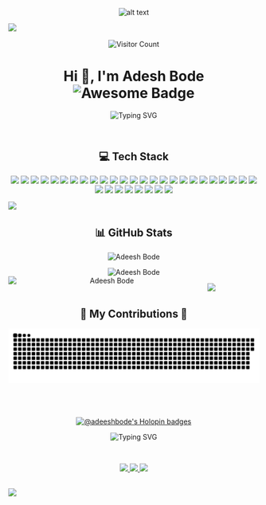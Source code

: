<p align="center">
  <img src="https://res.cloudinary.com/practicaldev/image/fetch/s--YTgsVTF7--/c_imagga_scale,f_auto,fl_progressive,h_420,q_auto,w_1000/https://dev-to-uploads.s3.amazonaws.com/i/6vnsxy7g486k12yp4bhd.jpg" alt="alt text">
</p>
<img src = "https://user-images.githubusercontent.com/73097560/115834477-dbab4500-a447-11eb-908a-139a6edaec5c.gif">

<p align="center">
  <img src="https://profile-counter.glitch.me/adesh.exc/count.svg" alt="Visitor Count">
</p>

<h1 align="center">Hi 👋, I'm Adesh Bode <img src="https://cdn.rawgit.com/sindresorhus/awesome/d7305f38d29fed78fa85652e3a63e154dd8e8829/media/badge.svg" alt="Awesome Badge"></h1>

<p align="center">
  <img src="https://readme-typing-svg.demolab.com?font=Kode+Mono&weight=700&duration=2000&pause=1000&center=true&vCenter=true&random=false&width=1000&lines=%F0%9F%96%A5%EF%B8%8F+Frontend+;%F0%9F%8E%9B%EF%B8%8F+Backend;%F0%9F%93%8A+Data+Visualization;%F0%9F%8F%86+Competitive+Programming;%F0%9F%8E%A8+UI+Designer" alt="Typing SVG">
</p>
<br>
<h2 align="center">💻 Tech Stack</h2>
<p align="center">
  <img src="https://img.shields.io/badge/c-%2300599C.svg?style=for-the-badge&logo=c&logoColor=white">
  <img src="https://img.shields.io/badge/c++-%2300599C.svg?style=for-the-badge&logo=c%2B%2B&logoColor=white">
  <img src="https://img.shields.io/badge/html5-%23E34F26.svg?style=for-the-badge&logo=html5&logoColor=white">
  <img src="https://img.shields.io/badge/java-%23ED8B00.svg?style=for-the-badge&logo=openjdk&logoColor=white">
  <img src="https://img.shields.io/badge/javascript-%23323330.svg?style=for-the-badge&logo=javascript&logoColor=%23F7DF1E">
  <img src="https://img.shields.io/badge/typescript-%23007ACC.svg?style=for-the-badge&logo=typescript&logoColor=white">
  <img src="https://img.shields.io/badge/firebase-%23039BE5.svg?style=for-the-badge&logo=firebase&logoColor=white">
  <img src="https://img.shields.io/badge/github%20pages-121013?style=for-the-badge&logo=github&logoColor=white">
  <img src="https://img.shields.io/badge/netlify-%23000000.svg?style=for-the-badge&logo=netlify&logoColor=%2300C7B7">
  <img src="https://img.shields.io/badge/vercel-%23000000.svg?style=for-the-badge&logo=vercel&logoColor=white">
  <img src="https://img.shields.io/badge/express.js-%23404d59.svg?style=for-the-badge&logo=express&logoColor=%2361DAFB">
  <img src="https://img.shields.io/badge/JWT-black?style=for-the-badge&logo=JSON%20web%20tokens">
  <img src="https://img.shields.io/badge/NPM-%23CB3837.svg?style=for-the-badge&logo=npm&logoColor=white">
  <img src="https://img.shields.io/badge/Next-black?style=for-the-badge&logo=next.js&logoColor=white">
  <img src="https://img.shields.io/badge/node.js-6DA55F?style=for-the-badge&logo=node.js&logoColor=white">
  <img src="https://img.shields.io/badge/react-%2320232a.svg?style=for-the-badge&logo=react&logoColor=%2361DAFB">
  <img src="https://img.shields.io/badge/React_Router-CA4245?style=for-the-badge&logo=react-router&logoColor=white">
  <img src="https://img.shields.io/badge/React%20Hook%20Form-%23EC5990.svg?style=for-the-badge&logo=reacthookform&logoColor=white">
  <img src="https://img.shields.io/badge/redux-%23593d88.svg?style=for-the-badge&logo=redux&logoColor=white">
  <img src="https://img.shields.io/badge/SASS-hotpink.svg?style=for-the-badge&logo=SASS&logoColor=white">
  <img src="https://img.shields.io/badge/strapi-%232E7EEA.svg?style=for-the-badge&logo=strapi&logoColor=white">
  <img src="https://img.shields.io/badge/styled--components-DB7093?style=for-the-badge&logo=styled-components&logoColor=white">
  <img src="https://img.shields.io/badge/tailwindcss-%2338B2AC.svg?style=for-the-badge&logo=tailwind-css&logoColor=white">
  <img src="https://img.shields.io/badge/vite-%23646CFF.svg?style=for-the-badge&logo=vite&logoColor=white">
  <img src="https://img.shields.io/badge/yarn-%232C8EBB.svg?style=for-the-badge&logo=yarn&logoColor=white">
  <img src="https://img.shields.io/badge/Firebase-039BE5?style=for-the-badge&logo=Firebase&logoColor=white">
  <img src="https://img.shields.io/badge/MongoDB-%234ea94b.svg?style=for-the-badge&logo=mongodb&logoColor=white">
  <img src="https://img.shields.io/badge/Canva-%2300C4CC.svg?style=for-the-badge&logo=Canva&logoColor=white">
  <img src="https://img.shields.io/badge/figma-%23F24E1E.svg?style=for-the-badge&logo=figma&logoColor=white">
  <img src="https://img.shields.io/badge/-Arduino-00979D?style=for-the-badge&logo=Arduino&logoColor=white">
  <img src="https://img.shields.io/badge/Postman-FF6C37?style=for-the-badge&logo=postman&logoColor=white">
  <img src="https://img.shields.io/badge/Notion-%23000000.svg?style=for-the-badge&logo=notion&logoColor=white">
  <img src="https://img.shields.io/badge/power_bi-F2C811?style=for-the-badge&logo=powerbi&logoColor=black">
</p>

<img src = "https://user-images.githubusercontent.com/73097560/115834477-dbab4500-a447-11eb-908a-139a6edaec5c.gif">

<br>

<h2 align="center">📊 GitHub Stats</h2>
<p align="center">
  <img align="center" src="https://github-readme-streak-stats.herokuapp.com/?user=Adeesh-bode&theme=radical" alt="Adeesh Bode" />
<!--   <img src="https://github-readme-streak-stats.herokuapp.com/?user=Adeesh-bode&theme=dark&hide_border=false"> -->
  <p align="center">
<!--     <img src="https://github-readme-stats.vercel.app/api?username=Adeesh-bode&theme=dark&hide_border=false&include_all_commits=true&count_private=true"> -->
    <img align="top" src="https://github-readme-stats.vercel.app/api?username=Adeesh-bode&show_icons=true&theme=radical&locale=en" alt="Adeesh Bode" flex-grow=1 width= 400px />
<!--     <img src="https://github-readme-stats.vercel.app/api/top-langs/?username=Adeesh-bode&theme=dark&hide_border=false&include_all_commits=true&count_private=true&layout=compact"> -->
    <img align="left" src="https://github-readme-stats.vercel.app/api/top-langs?username=Adeesh-bode&show_icons=true&theme=radical&locale=en&layout=compact" alt="Adeesh Bode"  width=400px/>
  </p>
</p>

<img src = "https://user-images.githubusercontent.com/73097560/115834477-dbab4500-a447-11eb-908a-139a6edaec5c.gif">

<br>
<div align="center">
  <h2>🐍 My Contributions 🐍</h2>
 <picture>
  <source media="(prefers-color-scheme: dark)" srcset="https://raw.githubusercontent.com/Adeesh-bode/Adeesh-bode/output/github-contribution-grid-snake-dark.svg">
  <source media="(prefers-color-scheme: light)" srcset="https://raw.githubusercontent.com/Adeesh-bode/Adeesh-bode/output/github-contribution-grid-snake.svg">
  <img alt="github contribution grid snake animation" src="https://raw.githubusercontent.com/Adeesh-bode/Adeesh-bode/output/github-contribution-grid-snake.svg">
</picture>
  <br/><br/>
</div>

<br>
<br>

<p align="center">
  <a href="https://holopin.io/@adeeshbode"><img src="https://holopin.me/adeeshbode" alt="@adeeshbode's Holopin badges"></a>
</p>
<p align="center">
  <img src="https://readme-typing-svg.demolab.com?font=Kode+Mono&weight=700&size=23&duration=2000&pause=1000&center=true&vCenter=true&random=false&width=1000&lines=%F0%9F%91%8B+Thanks+for+swinging+by!;%F0%9F%8C%90+Let's+Network+on+LinkedIn;%F0%9F%A4%9D+My+repos+are+open+for+collaboration!" alt="Typing SVG">
</p>

<br>

<p align="center">
  <a href="https://www.instagram.com/_aadeshh01/">
    <img src="https://img.shields.io/badge/Instagram-%23E4405F.svg?logo=Instagram&logoColor=white">
  </a>
  <a href="https://in.linkedin.com/in/adesh-bode-055930256">
    <img src="https://img.shields.io/badge/LinkedIn-%230077B5.svg?logo=linkedin&logoColor=white">
  </a>
  <a href="https://medium.com/@adeshbode">
    <img src="https://img.shields.io/badge/Medium-12100E?logo=medium&logoColor=white">
  </a>
</p>
<br>


<img src = "https://user-images.githubusercontent.com/73097560/115834477-dbab4500-a447-11eb-908a-139a6edaec5c.gif">
